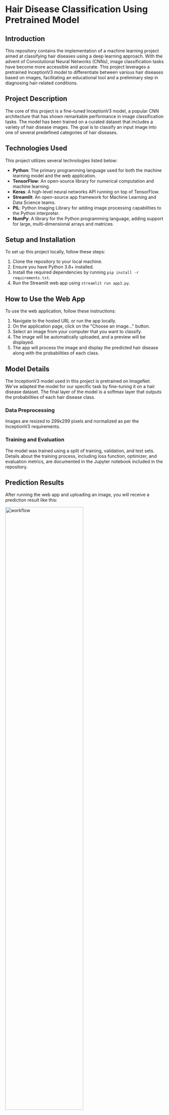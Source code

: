 # Hair Disease Classification Using Pretrained Model

## Introduction
This repository contains the implementation of a machine learning project aimed at classifying hair diseases using a deep learning approach. With the advent of Convolutional Neural Networks (CNNs), image classification tasks have become more accessible and accurate. This project leverages a pretrained InceptionV3 model to differentiate between various hair diseases based on images, facilitating an educational tool and a preliminary step in diagnosing hair-related conditions.

## Project Description
The core of this project is a fine-tuned InceptionV3 model, a popular CNN architecture that has shown remarkable performance in image classification tasks. The model has been trained on a curated dataset that includes a variety of hair disease images. The goal is to classify an input image into one of several predefined categories of hair diseases.

## Technologies Used
This project utilizes several technologies listed below:
- **Python**: The primary programming language used for both the machine learning model and the web application.
- **TensorFlow**: An open-source library for numerical computation and machine learning.
- **Keras**: A high-level neural networks API running on top of TensorFlow.
- **Streamlit**: An open-source app framework for Machine Learning and Data Science teams.
- **PIL**: Python Imaging Library for adding image processing capabilities to the Python interpreter.
- **NumPy**: A library for the Python programming language, adding support for large, multi-dimensional arrays and matrices.

## Setup and Installation
To set up this project locally, follow these steps:

1. Clone the repository to your local machine.
2. Ensure you have Python 3.8+ installed.
3. Install the required dependencies by running `pip install -r requirements.txt`.
4. Run the Streamlit web app using `streamlit run app3.py`.

## How to Use the Web App
To use the web application, follow these instructions:

1. Navigate to the hosted URL or run the app locally.
2. On the application page, click on the "Choose an image..." button.
3. Select an image from your computer that you want to classify.
4. The image will be automatically uploaded, and a preview will be displayed.
5. The app will process the image and display the predicted hair disease along with the probabilities of each class.

## Model Details
The InceptionV3 model used in this project is pretrained on ImageNet. We've adapted the model for our specific task by fine-tuning it on a hair disease dataset. The final layer of the model is a softmax layer that outputs the probabilities of each hair disease class.

### Data Preprocessing
Images are resized to 299x299 pixels and normalized as per the InceptionV3 requirements.

### Training and Evaluation
The model was trained using a split of training, validation, and test sets. Details about the training process, including loss function, optimizer, and evaluation metrics, are documented in the Jupyter notebook included in the repository.

## Prediction Results
After running the web app and uploading an image, you will receive a prediction result like this:

<img src="demo/6.jpeg" alt="workflow" width="70%">
